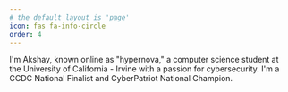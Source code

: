 ```yaml
---
# the default layout is 'page'
icon: fas fa-info-circle
order: 4
---
```


I'm Akshay, known online as "hypernova," a computer science student at the University of California - Irvine with a passion for cybersecurity. I'm a CCDC National Finalist and CyberPatriot National Champion.


